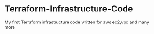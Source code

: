 # Terraform-Infrastructure-Code
My first Terraform infrastructure code written for  aws ec2,vpc and many more
